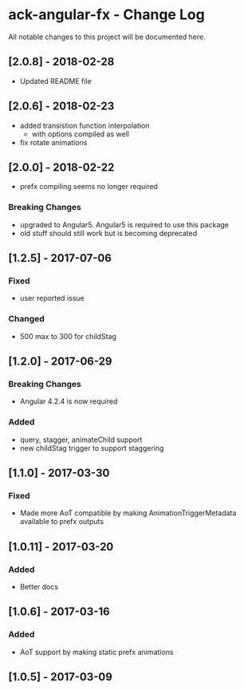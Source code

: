 # ack-angular-fx - Change Log
All notable changes to this project will be documented here.

## [2.0.8] - 2018-02-28
- Updated README file

## [2.0.6] - 2018-02-23
- added transistion function interpolation
  - with options compiled as well
- fix rotate animations

## [2.0.0] - 2018-02-22
- prefx compiling seems no longer required
### Breaking Changes
- upgraded to Angular5. Angular5 is required to use this package
- old stuff should still work but is becoming deprecated

## [1.2.5] - 2017-07-06
### Fixed
- user reported issue
### Changed
- 500 max to 300 for childStag

## [1.2.0] - 2017-06-29
### Breaking Changes
- Angular 4.2.4 is now required
### Added
- query, stagger, animateChild support
- new childStag trigger to support staggering

## [1.1.0] - 2017-03-30
### Fixed
- Made more AoT compatible by making AnimationTriggerMetadata available to prefx outputs

## [1.0.11] - 2017-03-20
### Added
- Better docs

## [1.0.6] - 2017-03-16
### Added
- AoT support by making static prefx animations

## [1.0.5] - 2017-03-09
